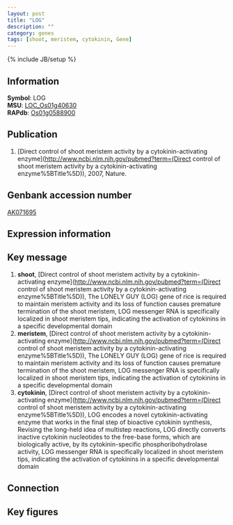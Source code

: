 ```yaml
---
layout: post
title: "LOG"
description: ""
category: genes
tags: [shoot, meristem, cytokinin, Gene]
---
```

{% include JB/setup %}

## Information
__Symbol__: LOG  
__MSU__: [LOC_Os01g40630](http://rice.plantbiology.msu.edu/cgi-bin/ORF_infopage.cgi?orf=LOC_Os01g40630)  
__RAPdb__: [Os01g0588900](http://rapdb.dna.affrc.go.jp/viewer/gbrowse_details/irgsp1?name=Os01g0588900)  

## Publication
1. [Direct control of shoot meristem activity by a cytokinin-activating enzyme](http://www.ncbi.nlm.nih.gov/pubmed?term=(Direct control of shoot meristem activity by a cytokinin-activating enzyme%5BTitle%5D)), 2007, Nature.

## Genbank accession number
[AK071695](http://www.ncbi.nlm.nih.gov/nuccore/AK071695)

## Expression information

## Key message
1. __shoot__, [Direct control of shoot meristem activity by a cytokinin-activating enzyme](http://www.ncbi.nlm.nih.gov/pubmed?term=(Direct control of shoot meristem activity by a cytokinin-activating enzyme%5BTitle%5D)),  The LONELY GUY (LOG) gene of rice is required to maintain meristem activity and its loss of function causes premature termination of the shoot meristem, LOG messenger RNA is specifically localized in shoot meristem tips, indicating the activation of cytokinins in a specific developmental domain
2. __meristem__, [Direct control of shoot meristem activity by a cytokinin-activating enzyme](http://www.ncbi.nlm.nih.gov/pubmed?term=(Direct control of shoot meristem activity by a cytokinin-activating enzyme%5BTitle%5D)),  The LONELY GUY (LOG) gene of rice is required to maintain meristem activity and its loss of function causes premature termination of the shoot meristem, LOG messenger RNA is specifically localized in shoot meristem tips, indicating the activation of cytokinins in a specific developmental domain
3. __cytokinin__, [Direct control of shoot meristem activity by a cytokinin-activating enzyme](http://www.ncbi.nlm.nih.gov/pubmed?term=(Direct control of shoot meristem activity by a cytokinin-activating enzyme%5BTitle%5D)),  LOG encodes a novel cytokinin-activating enzyme that works in the final step of bioactive cytokinin synthesis, Revising the long-held idea of multistep reactions, LOG directly converts inactive cytokinin nucleotides to the free-base forms, which are biologically active, by its cytokinin-specific phosphoribohydrolase activity, LOG messenger RNA is specifically localized in shoot meristem tips, indicating the activation of cytokinins in a specific developmental domain

## Connection

## Key figures


